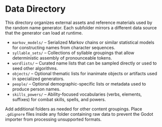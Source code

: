 # Data Directory

This directory organizes external assets and reference materials used by the random name generator. Each subfolder mirrors a different data source that the generator can load at runtime.

- `markov_models/` – Serialized Markov chains or similar statistical models for constructing names from character sequences.
- `syllable_sets/` – Collections of syllable groupings that allow deterministic assembly of pronounceable tokens.
- `wordlists/` – Curated name lists that can be sampled directly or used to seed other algorithms.
- `objects/` – Optional thematic lists for inanimate objects or artifacts used in specialized generators.
- `people/` – Optional demographic-specific lists or metadata used to produce person names.
- `skills_powers/` – Ability-focused vocabularies (verbs, elements, suffixes) for combat skills, spells, and powers.

Add additional folders as needed for other content groupings. Place `.gdignore` files inside any folder containing raw data to prevent the Godot importer from processing unsupported formats.
